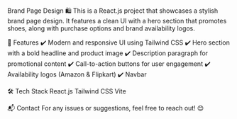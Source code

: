 Brand Page Design 🛍️
This is a React.js project that showcases a stylish brand page design. It features a clean UI with a hero section that promotes shoes, along with purchase options and brand availability logos.

📌 Features
✔️ Modern and responsive UI using Tailwind CSS
✔️ Hero section with a bold headline and product image
✔️ Description paragraph for promotional content
✔️ Call-to-action buttons for user engagement
✔️ Availability logos (Amazon & Flipkart)
✔️ Navbar

🛠️ Tech Stack
React.js
Tailwind CSS
Vite

📬 Contact
For any issues or suggestions, feel free to reach out! 😊




